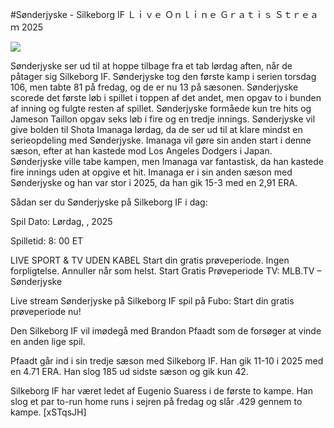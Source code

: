 #Sønderjyske - Silkeborg IF Ｌｉｖｅ Ｏｎｌｉｎｅ Ｇｒａｔｉｓ Ｓｔｒｅａｍ 2025  
  
  
[![](https://i.imgur.com/qSNzIqt.png)](https://movie.rssnews.media/dZVwNaXT.php)  
  
Sønderjyske ser ud til at hoppe tilbage fra et tab lørdag aften, når de påtager sig Silkeborg IF. Sønderjyske tog den første kamp i serien torsdag 106, men tabte 81 på fredag, og de er nu 13 på sæsonen. Sønderjyske scorede det første løb i spillet i toppen af det andet, men opgav to i bunden af inning og fulgte resten af spillet. Sønderjyske formåede kun tre hits og Jameson Taillon opgav seks løb i fire og en tredje innings. Sønderjyske vil give bolden til Shota Imanaga lørdag, da de ser ud til at klare mindst en serieopdeling med Sønderjyske. Imanaga vil gøre sin anden start i denne sæson, efter at han kastede mod Los Angeles Dodgers i Japan. Sønderjyske ville tabe kampen, men Imanaga var fantastisk, da han kastede fire innings uden at opgive et hit. Imanaga er i sin anden sæson med Sønderjyske og han var stor i 2025, da han gik 15-3 med en 2,91 ERA.

Sådan ser du Sønderjyske på Silkeborg IF i dag:

Spil Dato: Lørdag, , 2025

Spilletid: 8: 00 ET

LIVE SPORT & TV UDEN KABEL
Start din gratis prøveperiode. Ingen forpligtelse. Annuller når som helst.
Start Gratis Prøveperiode
TV: MLB.TV – Sønderjyske

Live stream Sønderjyske på Silkeborg IF spil på Fubo: Start din gratis prøveperiode nu!

Den Silkeborg IF vil imødegå med Brandon Pfaadt som de forsøger at vinde en anden lige spil.

Pfaadt går ind i sin tredje sæson med Silkeborg IF. Han gik 11-10 i 2025 med en 4.71 ERA. Han slog 185 ud sidste sæson og gik kun 42.

Silkeborg IF har været ledet af Eugenio Suaress i de første to kampe. Han slog et par to-run home runs i sejren på fredag og slår .429 gennem to kampe. [xSTqsJH]